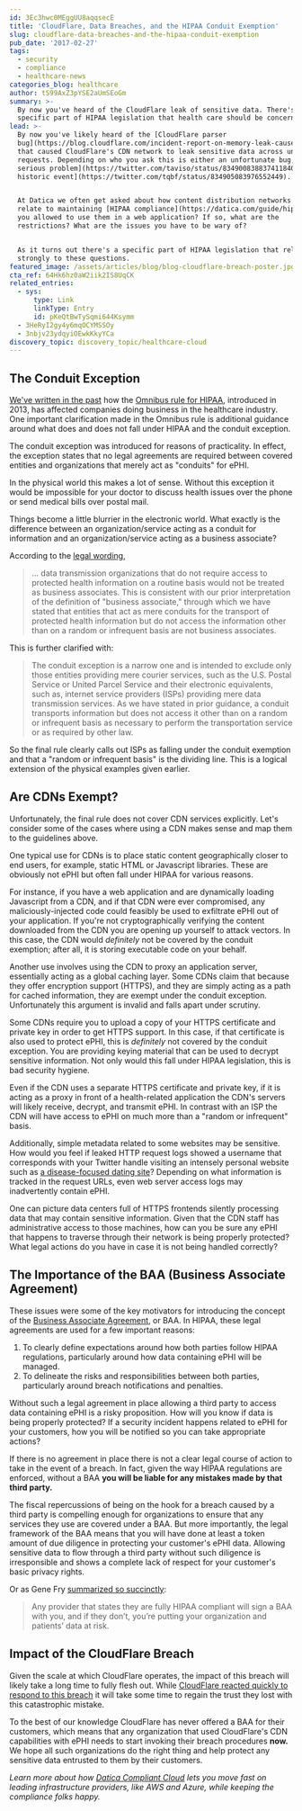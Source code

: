 ```yaml
---
id: 3Ec3hwc0MEggUU8aqqsecE
title: 'CloudFlare, Data Breaches, and the HIPAA Conduit Exemption'
slug: cloudflare-data-breaches-and-the-hipaa-conduit-exemption
pub_date: '2017-02-27'
tags:
  - security
  - compliance
  - healthcare-news
categories_blog: healthcare
author: tS99AxZ3pYSE2aUmSEoGm
summary: >-
  By now you've heard of the CloudFlare leak of sensitive data. There's a
  specific part of HIPAA legislation that health care should be concerned about.
lead: >-
  By now you've likely heard of the [CloudFlare parser
  bug](https://blog.cloudflare.com/incident-report-on-memory-leak-caused-by-cloudflare-parser-bug/)
  that caused CloudFlare's CDN network to leak sensitive data across unrelated
  requests. Depending on who you ask this is either an unfortunate bug, [a
  serious problem](https://twitter.com/taviso/status/834900838837411840), or [a
  historic event](https://twitter.com/tqbf/status/834905083976552449).


  At Datica we often get asked about how content distribution networks (CDNs)
  relate to maintaining [HIPAA compliance](https://datica.com/guide/hipaa/). Are
  you allowed to use them in a web application? If so, what are the
  restrictions? What are the issues you have to be wary of?


  As it turns out there's a specific part of HIPAA legislation that relates
  strongly to these questions.
featured_image: /assets/articles/blog/blog-cloudflare-breach-poster.jpg
cta_ref: 64Hk6hz0aW2iik2IS8UqCK
related_entries:
  - sys:
      type: Link
      linkType: Entry
      id: pKeQtBwTySqmi644Ksymm
  - 3HeRyI2gy4y6mqOCYMSSOy
  - 3nbjv23ydqyiOEwkKkyYCa
discovery_topic: discovery_topic/healthcare-cloud
---
```

## The Conduit Exception

[We've written in the past](https://datica.com/academy/the-hipaa-privacy-rule/) how the [Omnibus rule for HIPAA](http://www.gpo.gov/fdsys/pkg/FR-2013-01-25/pdf/2013-01073.pdf), introduced in 2013, has affected companies doing business in the healthcare industry. One important clarification made in the Omnibus rule is additional guidance around what does and does not fall under HIPAA and the conduit exception.

The conduit exception was introduced for reasons of practicality. In effect, the exception states that no legal agreements are required between covered entities and organizations that merely act as "conduits" for ePHI.

In the physical world this makes a lot of sense. Without this exception it would be impossible for your doctor to discuss health issues over the phone or send medical bills over postal mail.

Things become a little blurrier in the electronic world. What exactly is the difference between an organization/service acting as a conduit for information and an organization/service acting as a business associate?

According to the [legal wording](https://www.gpo.gov/fdsys/pkg/FR-2013-01-25/pdf/2013-01073.pdf),

> … data transmission organizations that do not require access to protected health information on a routine basis would not be treated as business associates. This is consistent with our prior interpretation of the definition of "business associate," through which we have stated that entities that act as mere conduits for the transport of protected health information but do not access the information other than on a random or infrequent basis are not business associates.

This is further clarified with:

> The conduit exception is a narrow one and is intended to exclude only those entities providing mere courier services, such as the U.S. Postal Service or United Parcel Service and their electronic equivalents, such as, internet service providers (ISPs) providing mere data transmission services. As we have stated in prior guidance, a conduit transports information but does not access it other than on a random or infrequent basis as necessary to perform the transportation service or as required by other law.

So the final rule clearly calls out ISPs as falling under the conduit exemption and that a "random or infrequent basis" is the dividing line. This is a logical extension of the physical examples given earlier.

## Are CDNs Exempt?

Unfortunately, the final rule does not cover CDN services explicitly. Let's consider some of the cases where using a CDN makes sense and map them to the guidelines above.

One typical use for CDNs is to place static content geographically closer to end users, for example, static HTML or Javascript libraries. These are obviously not ePHI but often fall under HIPAA for various reasons.

For instance, if you have a web application and are dynamically loading Javascript from a CDN, and if that CDN were ever compromised, any maliciously-injected code could feasibly be used to exfiltrate ePHI out of your application. If you're not cryptographically verifying the content downloaded from the CDN you are opening up yourself to attack vectors. In this case, the CDN would _definitely_ not be covered by the conduit exemption; after all, it is storing executable code on your behalf.

Another use involves using the CDN to proxy an application server, essentially acting as a global caching layer. Some CDNs claim that because they offer encryption support (HTTPS), and they are simply acting as a path for cached information, they are exempt under the conduit exception. Unfortunately this argument is invalid and falls apart under scrutiny.

Some CDNs require you to upload a copy of your HTTPS certificate and private key in order to get HTTPS support. In this case, if that certificate is also used to protect ePHI, this is _definitely_ not covered by the conduit exception. You are providing keying material that can be used to decrypt sensitive information. Not only would this fall under HIPAA legislation, this is bad security hygiene.

Even if the CDN uses a separate HTTPS certificate and private key, if it is acting as a proxy in front of a health-related application the CDN's servers will likely receive, decrypt, and transmit ePHI. In contrast with an ISP the CDN will have access to ePHI on much more than a "random or infrequent" basis.

Additionally, simple metadata related to some websites may be sensitive. How would you feel if leaked HTTP request logs showed a username that corresponds with your Twitter handle visiting an intensely personal website such as [a disease-focused dating site](https://www.mpwh.com/)? Depending on what information is tracked in the request URLs, even web server access logs may inadvertently contain ePHI.

One can picture data centers full of HTTPS frontends silently processing data that may contain sensitive information. Given that the CDN staff has administrative access to those machines, how can you be sure any ePHI that happens to traverse through their network is being properly protected? What legal actions do you have in case it is not being handled correctly?

## The Importance of the BAA (Business Associate Agreement)

These issues were some of the key motivators for introducing the concept of the [Business Associate Agreement](https://datica.com/academy/business-associate-agreements), or BAA. In HIPAA, these legal agreements are used for a few important reasons:

1. To clearly define expectations around how both parties follow HIPAA regulations, particularly around how data containing ePHI will be managed.
2. To delineate the risks and responsibilities between both parties, particularly around breach notifications and penalties.

Without such a legal agreement in place allowing a third party to access data containing ePHI is a risky proposition. How will you know if data is being properly protected? If a security incident happens related to ePHI for your customers, how you will be notified so you can take appropriate actions?

If there is no agreement in place there is not a clear legal course of action to take in the event of a breach. In fact, given the way HIPAA regulations are enforced, without a BAA **you will be liable for any mistakes made by that third party.**

The fiscal repercussions of being on the hook for a breach caused by a third party is compelling enough for organizations to ensure that any services they use are covered under a BAA. But more importantly, the legal framework of the BAA means that you will have done at least a token amount of due diligence in protecting your customer's ePHI data. Allowing sensitive data to flow through a third party without such diligence is irresponsible and shows a complete lack of respect for your customer's basic privacy rights.

Or as Gene Fry [summarized so succinctly](http://www.healthcarebusinesstech.com/hipaa-conduit-exception-rule/):

> Any provider that states they are fully HIPAA compliant will sign a BAA with you, and if they don’t, you’re putting your organization and patients’ data at risk.

## Impact of the CloudFlare Breach

Given the scale at which CloudFlare operates, the impact of this breach will likely take a long time to fully flesh out. While [CloudFlare reacted quickly to respond to this breach](https://bugs.chromium.org/p/project-zero/issues/detail?id=1139) it will take some time to regain the trust they lost with this catastrophic mistake.

To the best of our knowledge CloudFlare has never offered a BAA for their customers, which means that any organization that used CloudFlare's CDN capabilities with ePHI needs to start invoking their breach procedures **now.** We hope all such organizations do the right thing and help protect any sensitive data entrusted to them by their customers.

*Learn more about how [Datica Compliant Cloud](https://datica.com/compliant-cloud) lets you move fast on leading infrastructure providers, like AWS and Azure, while keeping the compliance folks happy.* 
  